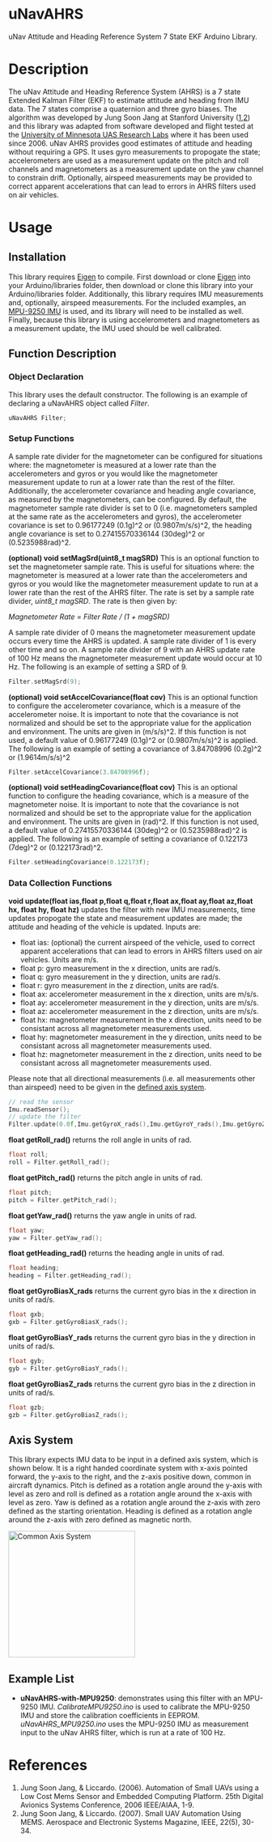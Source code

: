 # uNavAHRS
uNav Attitude and Heading Reference System 7 State EKF Arduino Library.

# Description
The uNav Attitude and Heading Reference System (AHRS) is a 7 state Extended Kalman Filter (EKF) to estimate attitude and heading from IMU data. The 7 states comprise a quaternion and three gyro biases. The algorithm was developed by Jung Soon Jang at Stanford University ([1,2](<#references>)) and this library was adapted from software developed and flight tested at the [University of Minnesota UAS Research Labs](http://www.uav.aem.umn.edu) where it has been used since 2006. uNav AHRS provides good estimates of attitude and heading without requiring a GPS. It uses gyro measurements to propogate the state; accelerometers are used as a measurement update on the pitch and roll channels and magnetometers as a measurement update on the yaw channel to constrain drift. Optionally, airspeed measurements may be provided to correct apparent accelerations that can lead to errors in AHRS filters used on air vehicles.

# Usage

## Installation
This library requires [Eigen](https://github.com/bolderflight/Eigen) to compile. First download or clone [Eigen](https://github.com/bolderflight/Eigen) into your Arduino/libraries folder, then download or clone this library into your Arduino/libraries folder. Additionally, this library requires IMU measurements and, optionally, airspeed measurements. For the included examples, an [MPU-9250 IMU](https://github.com/bolderflight/MPU9250) is used, and its library will need to be installed as well. Finally, because this library is using accelerometers and magnetometers as a measurement update, the IMU used should be well calibrated.

## Function Description

### Object Declaration
This library uses the default constructor. The following is an example of declaring a uNavAHRS object called *Filter*.

```C++
uNavAHRS Filter;
```

### Setup Functions
A sample rate divider for the magnetometer can be configured for situations where: the magnetometer is measured at a lower rate than the accelerometers and gyros or you would like the magnetometer measurement update to run at a lower rate than the rest of the filter. Additionally, the accelerometer covariance and heading angle covariance, as measured by the magnetometers, can be configured. By default, the magnetometer sample rate divider is set to 0 (i.e. magnetometers sampled at the same rate as the accelerometers and gyros), the accelerometer covariance is set to 0.96177249 (0.1g)^2 or (0.9807m/s/s)^2, the heading angle covariance is set to 0.27415570336144 (30deg)^2 or (0.5235988rad)^2.

**(optional) void setMagSrd(uint8_t magSRD)** 
This is an optional function to set the magnetometer sample rate. This is useful for situations where: the magnetometer is measured at a lower rate than the accelerometers and gyros or you would like the magnetometer measurement update to run at a lower rate than the rest of the AHRS filter. The rate is set by a sample rate divider, *uint8_t magSRD*. The rate is then given by:

*Magnetometer Rate = Filter Rate / (1 + magSRD)*

A sample rate divider of 0 means the magnetometer measurement update occurs every time the AHRS is updated. A sample rate divider of 1 is every other time and so on. A sample rate divider of 9 with an AHRS update rate of 100 Hz means the magnetometer measurement update would occur at 10 Hz. The following is an example of setting a SRD of 9.

```C++
Filter.setMagSrd(9);
```

**(optional) void setAccelCovariance(float cov)**
This is an optional function to configure the accelerometer covariance, which is a measure of the accelerometer noise. It is important to note that the covariance is not normalized and should be set to the appropriate value for the application and environment. The units are given in (m/s/s)^2. If this function is not used, a default value of 0.96177249 (0.1g)^2 or (0.9807m/s/s)^2 is applied. The following is an example of setting a covariance of 3.84708996 (0.2g)^2 or (1.9614m/s/s)^2

```C++
Filter.setAccelCovariance(3.84708996f);
```

**(optional) void setHeadingCovariance(float cov)**
This is an optional function to configure the heading covariance, which is a measure of the magnetometer noise. It is important to note that the covariance is not normalized and should be set to the appropriate value for the application and environment. The units are given in (rad)^2. If this function is not used, a default value of 0.27415570336144 (30deg)^2 or (0.5235988rad)^2 is applied. The following is an example of setting a covariance of 0.122173 (7deg)^2 or (0.122173rad)^2.

```C++
Filter.setHeadingCovariance(0.122173f);
```

### Data Collection Functions

**void update(float ias,float p,float q,float r,float ax,float ay,float az,float hx, float hy, float hz)** updates the filter with new IMU measurements, time updates propogate the state and measurement updates are made; the attitude and heading of the vehicle is updated. Inputs are:

* float ias: (optional) the current airspeed of the vehicle, used to correct apparent accelerations that can lead to errors in AHRS filters used on air vehicles. Units are m/s.
* float p: gyro measurement in the x direction, units are rad/s.
* float q: gyro measurement in the y direction, units are rad/s.
* float r: gyro measurement in the z direction, units are rad/s.
* float ax: accelerometer measurement in the x direction, units are m/s/s.
* float ay: accelerometer measurement in the y direction, units are m/s/s.
* float az: accelerometer measurement in the z direction, units are m/s/s.
* float hx: magnetometer measurement in the x direction, units need to be consistant across all magnetometer measurements used.
* float hy: magnetometer measurement in the y direction, units need to be consistant across all magnetometer measurements used.
* float hz: magnetometer measurement in the z direction, units need to be consistant across all magnetometer measurements used.

Please note that all directional measurements (i.e. all measurements other than airspeed) need to be given in the [defined axis system](#axis-system).

```C++
// read the sensor
Imu.readSensor();
// update the filter
Filter.update(0.0f,Imu.getGyroX_rads(),Imu.getGyroY_rads(),Imu.getGyroZ_rads(),Imu.getAccelX_mss(),Imu.getAccelY_mss(),Imu.getAccelZ_mss(),Imu.getMagX_uT(),Imu.getMagY_uT(),Imu.getMagZ_uT());
```

**float getRoll_rad()** returns the roll angle in units of rad.

```C++
float roll;
roll = Filter.getRoll_rad();
```

**float getPitch_rad()** returns the pitch angle in units of rad.

```C++
float pitch;
pitch = Filter.getPitch_rad();
```

**float getYaw_rad()** returns the yaw angle in units of rad.

```C++
float yaw;
yaw = Filter.getYaw_rad();
```

**float getHeading_rad()** returns the heading angle in units of rad.

```C++
float heading;
heading = Filter.getHeading_rad();
```

**float getGyroBiasX_rads** returns the current gyro bias in the x direction in units of rad/s.

```C++
float gxb;
gxb = Filter.getGyroBiasX_rads();
```

**float getGyroBiasY_rads** returns the current gyro bias in the y direction in units of rad/s.

```C++
float gyb;
gyb = Filter.getGyroBiasY_rads();
```

**float getGyroBiasZ_rads** returns the current gyro bias in the z direction in units of rad/s.

```C++
float gzb;
gzb = Filter.getGyroBiasZ_rads();
```

## <a name="axis-system"></a>Axis System
This library expects IMU data to be input in a defined axis system, which is shown below. It is a right handed coordinate system with x-axis pointed forward, the y-axis to the right, and the z-axis positive down, common in aircraft dynamics. Pitch is defined as a rotation angle around the y-axis with level as zero and roll is defined as a rotation angle around the x-axis with level as zero. Yaw is defined as a rotation angle around the z-axis with zero defined as the starting orientation. Heading is defined as a rotation angle around the z-axis with zero defined as magnetic north.

<img src="https://github.com/bolderflight/MPU9250/blob/master/docs/MPU-9250-AXIS.png" alt="Common Axis System" width="250">

## Example List
* **uNavAHRS-with-MPU9250**: demonstrates using this filter with an MPU-9250 IMU. *CalibrateMPU9250.ino* is used to calibrate the MPU-9250 IMU and store the calibration coefficients in EEPROM. *uNavAHRS_MPU9250.ino* uses the MPU-9250 IMU as measurement input to the uNav AHRS filter, which is run at a rate of 100 Hz. 

# <a name="references">References 

1. Jung Soon Jang, & Liccardo. (2006). Automation of Small UAVs using a Low Cost Mems Sensor and Embedded Computing Platform. 25th Digital Avionics Systems Conference, 2006 IEEE/AIAA, 1-9.
2. Jung Soon Jang, & Liccardo. (2007). Small UAV Automation Using MEMS. Aerospace and Electronic Systems Magazine, IEEE, 22(5), 30-34.
